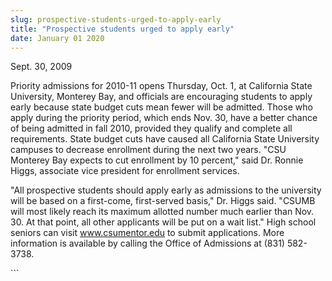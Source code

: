 ```yaml
---
slug: prospective-students-urged-to-apply-early
title: "Prospective students urged to apply early"
date: January 01 2020
---
```


  
<p>Sept. 30, 2009</p>
<p>
  Priority admissions for 2010-11 opens Thursday, Oct. 1, at California State
  University, Monterey Bay, and officials are encouraging students to apply
  early because state budget cuts mean fewer will be admitted. Those who apply
  during the priority period, which ends Nov. 30, have a better chance of being
  admitted in fall 2010, provided they qualify and complete all requirements.
  State budget cuts have caused all California State University campuses to
  decrease enrollment during the next two years. "CSU Monterey Bay expects to
  cut enrollment by 10 percent," said Dr. Ronnie Higgs, associate vice president
  for enrollment services.
</p>
<p>
  "All prospective students should apply early as admissions to the university
  will be based on a first-come, first-served basis," Dr. Higgs said. "CSUMB
  will most likely reach its maximum allotted number much earlier than Nov. 30.
  At that point, all other applicants will be put on a wait list." High school
  seniors can visit <a href="https://www.csumentor.edu/">www.csumentor.edu</a> to
  submit applications. More information is available by calling the Office of
  Admissions at (831) 582-3738.
</p>
```
